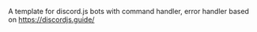 A template for discord.js bots with command handler, error handler based on https://discordjs.guide/